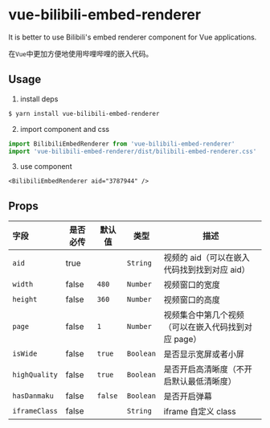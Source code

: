 # vue-bilibili-embed-renderer

It is better to use Bilibili's embed renderer component for Vue applications.

在`Vue`中更加方便地使用哔哩哔哩的嵌入代码。

## Usage

1. install deps

```sh
$ yarn install vue-bilibili-embed-renderer
```

2. import component and css

```ts
import BilibiliEmbedRenderer from 'vue-bilibili-embed-renderer'
import 'vue-bilibili-embed-renderer/dist/bilibili-embed-renderer.css'
```

3. use component

```tsx
<BilibiliEmbedRenderer aid="3787944" />
```

## Props

| 字段          | 是否必传 | 默认值  | 类型      | 描述                                                 |
| :------------ | -------- | ------- | --------- | ---------------------------------------------------- |
| `aid`         | true     |         | `String`  | 视频的 aid（可以在嵌入代码找到找到对应 aid）         |
| `width`       | false    | `480`   | `Number`  | 视频窗口的宽度                                       |
| `height`      | false    | `360`   | `Number`  | 视频窗口的高度                                       |
| `page`        | false    | `1`     | `Number`  | 视频集合中第几个视频 （可以在嵌入代码找到对应 page） |
| `isWide`      | false    | `true`  | `Boolean` | 是否显示宽屏或者小屏                                 |
| `highQuality` | false    | `true`  | `Boolean` | 是否开启高清晰度（不开启默认最低清晰度）             |
| `hasDanmaku`  | false    | `false` | `Boolean` | 是否开启弹幕                                         |
| `iframeClass` | false    |         | `String`  | iframe 自定义 class                                  |
